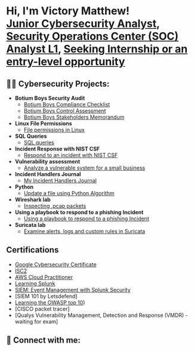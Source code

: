 <h1>Hi, I'm Victory Matthew! <br/><a href="https://www.linkedin.com/in/victory-matthew/">Junior Cybersecurity Analyst</a>, <a href="https://www.linkedin.com/in/victory-matthew/">Security Operations Center (SOC) Analyst L1</a>, <a href="https://www.linkedin.com/in/victory-matthew/">Seeking Internship or an entry-level opportunity</a></h1>

<h2>👨‍💻 Cybersecurity Projects:</h2>

- <b>Botium Boys Security Audit</b>
   - [Botium Boys Compliance Checklist](https://github.com/VictoryMatthew/BotiumBoysComplianceChecklist-/tree/main)
   - [Botium Boys Control Assessment](https://github.com/VictoryMatthew/BotiumBoysControlAssessment)
   - [Botium Boys Stakeholders Memorandum](https://github.com/VictoryMatthew/StakeholdersMemorandum)
- <b>Linux File Permissions</b>
   - [File permissions in Linux](https://github.com/VictoryMatthew/LinuxFilePermissions)
- <b>SQL Queries</b>
  - [SQL queries](https://github.com/VictoryMatthew/SQLQuerieslab)
- <b>Incident Response with NIST CSF</b>
  - [Respond to an incident with NIST CSF](https://github.com/VictoryMatthew/IncidentResponceWithNISTCSF)
- <b>Vulnerability assessment</b>
  - [Analyze a vulnerable system for a small business](https://github.com/VictoryMatthew/VulnerabilityAssessment)
- <b>Incident Handlers Journal</b>
  - [My Incident Handlers Journal](https://github.com/VictoryMatthew/MyIncidentHandlersJournal)
- <b>Python</b>
  - [Update a file using Python Algorithm](https://github.com/VictoryMatthew/PythonProjects)
- <b>Wireshark lab</b>
  - [Inspecting .pcap packets](https://github.com/VictoryMatthew/Wireshark)
- <b>Using a playbook to respond to a phishing Incident</b>
  - [Using a playbook to respond to a phishing Incident](https://github.com/VictoryMatthew/UseAPlayBookToRespondToAPhishingIncident)
- <b>Suricata lab</b>
  - [Examine alerts, logs and custom rules in Suricata](https://github.com/VictoryMatthew/SuricataLabs)


<h2> Certifications</h2>

- [Google Cybersecurity Certificate](https://coursera.org/share/fcad42e19e19ea6acd98a61687a0e9a8)
- [ISC2](https://www.credly.com/badges/aedbe1b4-4186-41c2-be6a-c455010a6b03/public_url)
- [AWS Cloud Practitioner](https://github.com/VictoryMatthew/AWSCloudPractitioner)
- [Learning Splunk](https://www.linkedin.com/learning/certificates/16d62e033b3255166b36bca5dd1627a5adc07380082888fa52c4089cc935b637)
- [SIEM: Event Management with Splunk Security](https://www.linkedin.com/learning/certificates/3f6a40708eed17f4b560704989a33e468033671bc56b261a26a7c340b25bd504)
- [SIEM 101 by Letsdefend]
- [Learning the OWASP top 10](https://www.linkedin.com/learning/certificates/7d7b8f867b5f89cc6ea2a0fc75968c7a2262bc7d65e211cddbd9486e39bcb0ab))
- [CISCO packet tracer]
- [Qualys Vulnerability Management, Detection and Response (VMDR) - waiting for exam]
  
  
<h2> 🤳 Connect with me:</h2>

[linkedin]: https://linkedin.com/in/victory-matthew
